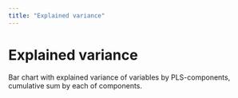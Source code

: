 ```yaml
---
title: "Explained variance"
---
```

<!-- SUBTITLE: -->

# Explained variance

Bar chart with explained variance of variables by PLS-components, cumulative sum by each of components.
